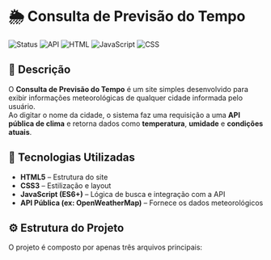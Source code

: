 # 🌦️ Consulta de Previsão do Tempo

![Status](https://img.shields.io/badge/status-concluído-brightgreen)
![API](https://img.shields.io/badge/dados-API%20Pública-orange)
![HTML](https://img.shields.io/badge/linguagem-HTML-blue)
![JavaScript](https://img.shields.io/badge/linguagem-JavaScript-yellow)
![CSS](https://img.shields.io/badge/estilo-CSS-blueviolet)

## 📝 Descrição
O **Consulta de Previsão do Tempo** é um site simples desenvolvido para exibir informações meteorológicas de qualquer cidade informada pelo usuário.  
Ao digitar o nome da cidade, o sistema faz uma requisição a uma **API pública de clima** e retorna dados como **temperatura**, **umidade** e **condições atuais**.

## 🚀 Tecnologias Utilizadas
- **HTML5** – Estrutura do site  
- **CSS3** – Estilização e layout  
- **JavaScript (ES6+)** – Lógica de busca e integração com a API  
- **API Pública (ex: OpenWeatherMap)** – Fornece os dados meteorológicos  

## ⚙️ Estrutura do Projeto
O projeto é composto por apenas três arquivos principais:

